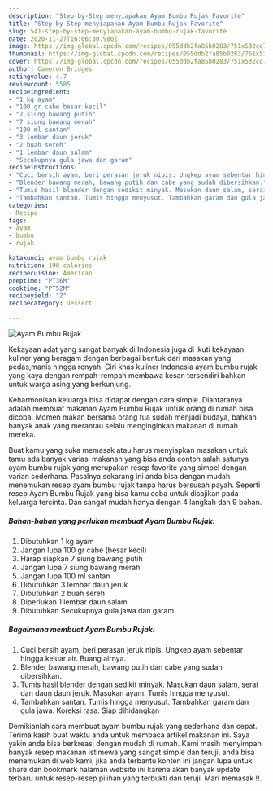 ```yaml
---
description: "Step-by-Step menyiapakan Ayam Bumbu Rujak Favorite"
title: "Step-by-Step menyiapakan Ayam Bumbu Rujak Favorite"
slug: 541-step-by-step-menyiapakan-ayam-bumbu-rujak-favorite
date: 2020-11-27T16:06:30.980Z
image: https://img-global.cpcdn.com/recipes/055ddb2fa85b0283/751x532cq70/ayam-bumbu-rujak-foto-resep-utama.jpg
thumbnail: https://img-global.cpcdn.com/recipes/055ddb2fa85b0283/751x532cq70/ayam-bumbu-rujak-foto-resep-utama.jpg
cover: https://img-global.cpcdn.com/recipes/055ddb2fa85b0283/751x532cq70/ayam-bumbu-rujak-foto-resep-utama.jpg
author: Cameron Bridges
ratingvalue: 4.7
reviewcount: 5585
recipeingredient:
- "1 kg ayam"
- "100 gr cabe besar kecil"
- "7 siung bawang putih"
- "7 siung bawang merah"
- "100 ml santan"
- "3 lembar daun jeruk"
- "2 buah sereh"
- "1 lembar daun salam"
- "Secukupnya gula jawa dan garam"
recipeinstructions:
- "Cuci bersih ayam, beri perasan jeruk nipis. Ungkep ayam sebentar hingga keluar air. Buang airnya."
- "Blender bawang merah, bawang putih dan cabe yang sudah dibersihkan."
- "Tumis hasil blender dengan sedikit minyak. Masukan daun salam, serai dan daun daun jeruk. Masukan ayam. Tumis hingga menyusut."
- "Tambahkan santan. Tumis hingga menyusut. Tambahkan garam dan gula jawa. Koreksi rasa. Siap dihidangkan"
categories:
- Recipe
tags:
- ayam
- bumbu
- rujak

katakunci: ayam bumbu rujak 
nutrition: 190 calories
recipecuisine: American
preptime: "PT36M"
cooktime: "PT52M"
recipeyield: "2"
recipecategory: Dessert

---
```



![Ayam Bumbu Rujak](https://img-global.cpcdn.com/recipes/055ddb2fa85b0283/751x532cq70/ayam-bumbu-rujak-foto-resep-utama.jpg)

Kekayaan adat yang sangat banyak di Indonesia juga di ikuti kekayaan kuliner yang beragam dengan berbagai bentuk dari masakan yang pedas,manis hingga renyah. Ciri khas kuliner Indonesia ayam bumbu rujak yang kaya dengan rempah-rempah membawa kesan tersendiri bahkan untuk warga asing yang berkunjung.


Keharmonisan keluarga bisa didapat dengan cara simple. Diantaranya adalah membuat makanan Ayam Bumbu Rujak untuk orang di rumah bisa dicoba. Momen makan bersama orang tua sudah menjadi budaya, bahkan banyak anak yang merantau selalu menginginkan makanan di rumah mereka.



Buat kamu yang suka memasak atau harus menyiapkan masakan untuk tamu ada banyak variasi makanan yang bisa anda contoh salah satunya ayam bumbu rujak yang merupakan resep favorite yang simpel dengan varian sederhana. Pasalnya sekarang ini anda bisa dengan mudah menemukan resep ayam bumbu rujak tanpa harus bersusah payah.
Seperti resep Ayam Bumbu Rujak yang bisa kamu coba untuk disajikan pada keluarga tercinta. Dan sangat mudah hanya dengan 4 langkah dan 9 bahan.


<!--inarticleads1-->

##### Bahan-bahan yang perlukan membuat Ayam Bumbu Rujak:

1. Dibutuhkan 1 kg ayam
1. Jangan lupa 100 gr cabe (besar kecil)
1. Harap siapkan 7 siung bawang putih
1. Jangan lupa 7 siung bawang merah
1. Jangan lupa 100 ml santan
1. Dibutuhkan 3 lembar daun jeruk
1. Dibutuhkan 2 buah sereh
1. Diperlukan 1 lembar daun salam
1. Dibutuhkan Secukupnya gula jawa dan garam




<!--inarticleads2-->

##### Bagaimana membuat  Ayam Bumbu Rujak:

1. Cuci bersih ayam, beri perasan jeruk nipis. Ungkep ayam sebentar hingga keluar air. Buang airnya.
1. Blender bawang merah, bawang putih dan cabe yang sudah dibersihkan.
1. Tumis hasil blender dengan sedikit minyak. Masukan daun salam, serai dan daun daun jeruk. Masukan ayam. Tumis hingga menyusut.
1. Tambahkan santan. Tumis hingga menyusut. Tambahkan garam dan gula jawa. Koreksi rasa. Siap dihidangkan




Demikianlah cara membuat ayam bumbu rujak yang sederhana dan cepat. Terima kasih buat waktu anda untuk membaca artikel makanan ini. Saya yakin anda bisa berkreasi dengan mudah di rumah. Kami masih menyimpan banyak resep makanan istimewa yang sangat simple dan teruji, anda bisa menemukan di web kami, jika anda terbantu konten ini jangan lupa untuk share dan bookmark halaman website ini karena akan banyak update terbaru untuk resep-resep pilihan yang terbukti dan teruji. Mari memasak !!. 
